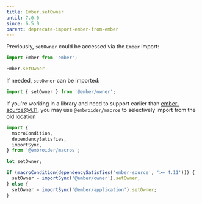 ```yaml
---
title: Ember.setOwner
until: 7.0.0
since: 6.5.0
parent: deprecate-import-ember-from-ember
---
```



Previously, `setOwner` could be accessed via the `Ember` import:
```js
import Ember from 'ember';

Ember.setOwner
```

If needed, `setOwner` can be imported:
```js
import { setOwner } from '@ember/owner';
```

If you're working in a library and need to support earlier than ember-source@4.11, you may use `@embroider/macros` to selectively import from the old location
```js
import {
  macroCondition,
  dependencySatisfies,
  importSync,
} from '@embroider/macros';

let setOwner;

if (macroCondition(dependencySatisfies('ember-source', '>= 4.11'))) {
  setOwner = importSync('@ember/owner').setOwner;
} else {
  setOwner = importSync('@ember/application').setOwner;
}
```

